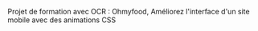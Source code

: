 Projet de formation avec OCR : Ohmyfood, Améliorez l'interface d'un site mobile avec des animations CSS
